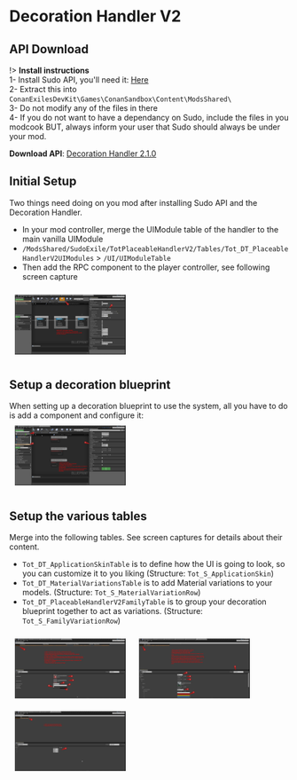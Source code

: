 # Decoration Handler V2
## API Download

!> **Install instructions**\
1- Install Sudo API, you'll need it: [Here](sudo)   
2- Extract this into `ConanExilesDevKit\Games\ConanSandbox\Content\ModsShared\`  
3- Do not modify any of the files in there  
4- If you do not want to have a dependancy on Sudo, include the files in you modcook BUT, always inform your user that Sudo should always be under your mod.

**Download API**: [Decoration Handler 2.1.0](/API/TotPH.2.1.0.zip ':ignore')

## Initial Setup
Two things need doing on you mod after installing Sudo API and the Decoration Handler.  
- In your mod controller, merge the UIModule table of the handler to the main vanilla UIModule
- `/ModsShared/SudoExile/TotPlaceableHandlerV2/Tables/Tot_DT_PlaceableHandlerV2UIModules` > `/UI/UIModuleTable`
- Then add the RPC component to the player controller, see following screen capture

<img src="img/screenshot/PHV2_RPCAdd.png"  style="max-width:200px;margin:10px;"/>

## Setup a decoration blueprint
When setting up a decoration blueprint to use the system, all you have to do is add a component and configure it:  
<img src="img/screenshot/PHV2_SetupComponent.png"  style="max-width:200px;margin:10px;"/>

## Setup the various tables

Merge into the following tables. See screen captures for details about their content.
- `Tot_DT_ApplicationSkinTable` is to define how the UI is going to look, so you can customize it to you liking (Structure: `Tot_S_ApplicationSkin`)
- `Tot_DT_MaterialVariationsTable` is to add Material variations to your models. (Structure: `Tot_S_MaterialVariationRow`)
- `Tot_DT_PlaceableHandlerV2FamilyTable` is to group your decoration blueprint together to act as variations. (Structure: `Tot_S_FamilyVariationRow`)

<img src="img/screenshot/PHV2_AppSkin.png"  style="max-width:200px;margin:10px;"/>
<img src="img/screenshot/PHV2_MaterialVariation.png"  style="max-width:200px;margin:10px;"/>
<img src="img/screenshot/PHV2_FamilyTable.png"  style="max-width:200px;margin:10px;"/>
